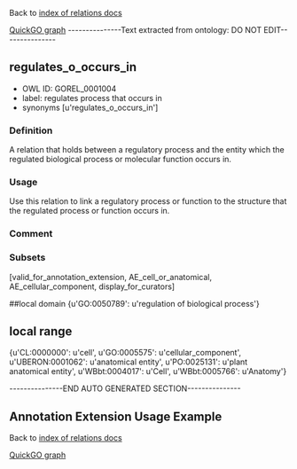 Back to [index of relations docs](https://github.com/geneontology/annotation_extensions/tree/master/doc)

[QuickGO graph](www.ebi.ac.uk/QuickGO/AnnotationExtensionRelations.html)
---------------Text extracted from ontology: DO NOT EDIT---------------

## regulates_o_occurs_in
* OWL ID: GOREL_0001004
* label: regulates process that occurs in
* synonyms
[u'regulates_o_occurs_in']

### Definition
A relation that holds between a regulatory process and the entity which the regulated biological process or molecular function occurs in.

### Usage
Use this relation to link a regulatory process or function to the structure that the regulated process or function occurs in.

### Comment


### Subsets
[valid_for_annotation_extension, AE_cell_or_anatomical, AE_cellular_component, display_for_curators]

##local domain
{u'GO:0050789': u'regulation of biological process'}

## local range
{u'CL:0000000': u'cell', u'GO:0005575': u'cellular_component', u'UBERON:0001062': u'anatomical entity', u'PO:0025131': u'plant anatomical entity', u'WBbt:0004017': u'Cell', u'WBbt:0005766': u'Anatomy'}

---------------END AUTO GENERATED SECTION---------------
























Annotation Extension Usage Example
----------------------------------

Back to [index of relations docs](https://github.com/geneontology/annotation_extensions/tree/master/doc)

[QuickGO graph](www.ebi.ac.uk/QuickGO/AnnotationExtensionRelations.html)